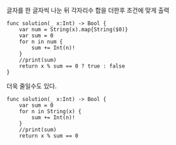 글자를 한 글자씩 나눈 뒤 각자리수 합을 더한후 조건에 맞게 출력   
```
func solution(_ x:Int) -> Bool {
    var num = String(x).map{String($0)}
    var sum = 0
    for n in num {
        sum += Int(n)!
    }
    //print(sum)
    return x % sum == 0 ? true : false
}
```
더욱 줄일수도 있다.   
```
func solution(_ x:Int) -> Bool {
    var sum = 0
    for n in String(x) {
        sum += Int(n)!
    }
    //print(sum)
    return x % sum == 0

```
